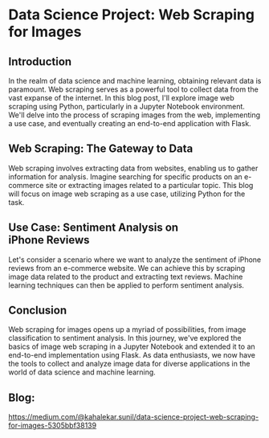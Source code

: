 # Data Science Project: Web Scraping for Images
## Introduction
In the realm of data science and machine learning, obtaining relevant data is paramount. Web scraping serves as a powerful tool to collect data from the vast expanse of the internet. In this blog post, I'll explore image web scraping using Python, particularly in a Jupyter Notebook environment. We'll delve into the process of scraping images from the web, implementing a use case, and eventually creating an end-to-end application with Flask.

## Web Scraping: The Gateway to Data
Web scraping involves extracting data from websites, enabling us to gather information for analysis. Imagine searching for specific products on an e-commerce site or extracting images related to a particular topic. This blog will focus on image web scraping as a use case, utilizing Python for the task.

## Use Case: Sentiment Analysis on iPhone Reviews
Let's consider a scenario where we want to analyze the sentiment of iPhone reviews from an e-commerce website. We can achieve this by scraping image data related to the product and extracting text reviews. Machine learning techniques can then be applied to perform sentiment analysis.

## Conclusion
Web scraping for images opens up a myriad of possibilities, from image classification to sentiment analysis. In this journey, we've explored the basics of image web scraping in a Jupyter Notebook and extended it to an end-to-end implementation using Flask. As data enthusiasts, we now have the tools to collect and analyze image data for diverse applications in the world of data science and machine learning.

## Blog: 
https://medium.com/@kahalekar.sunil/data-science-project-web-scraping-for-images-5305bbf38139
